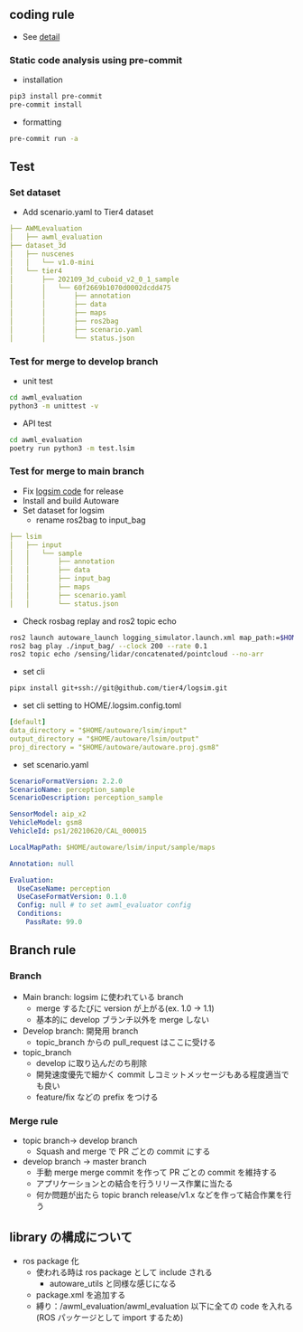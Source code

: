 ## coding rule

- See [detail](https://github.com/tier4/AWMLtools/blob/main/docs/development/contribution.md)

### Static code analysis using pre-commit

- installation

```bash
pip3 install pre-commit
pre-commit install
```

- formatting

```bash
pre-commit run -a
```

## Test

### Set dataset

- Add scenario.yaml to Tier4 dataset

```yaml
├── AWMLevaluation
│   ├── awml_evaluation
├── dataset_3d
│   ├── nuscenes
│   │   └── v1.0-mini
│   └── tier4
│       ├── 202109_3d_cuboid_v2_0_1_sample
│       │   └── 60f2669b1070d0002dcdd475
│       │       ├── annotation
│       │       ├── data
│       │       ├── maps
│       │       ├── ros2bag
│       │       ├── scenario.yaml
│       │       └── status.json
```

### Test for merge to develop branch

- unit test

```bash
cd awml_evaluation
python3 -m unittest -v
```

- API test

```bash
cd awml_evaluation
poetry run python3 -m test.lsim
```

### Test for merge to main branch

- Fix [logsim code](https://github.com/tier4/logsim/blob/ros2/logsim/scripts/perception_evaluator_node.py) for release
- Install and build Autoware
- Set dataset for logsim
  - rename ros2bag to input_bag

```yaml
├── lsim
│   ├── input
│   │   └── sample
│   │       ├── annotation
│   │       ├── data
│   │       ├── input_bag
│   │       ├── maps
│   │       ├── scenario.yaml
│   │       └── status.json
```

- Check rosbag replay and ros2 topic echo

```bash
ros2 launch autoware_launch logging_simulator.launch.xml map_path:=$HOME/local/results/input/maps vehicle_model:=gsm8 sensor_model:=aip_x2 control:=false planning:=false vehicle_id:=ps1/20210620/CAL_000015
ros2 bag play ./input_bag/ --clock 200 --rate 0.1
ros2 topic echo /sensing/lidar/concatenated/pointcloud --no-arr
```

- set cli

```bash
pipx install git+ssh://git@github.com/tier4/logsim.git
```

- set cli setting to HOME/.logsim.config.toml

```yaml
[default]
data_directory = "$HOME/autoware/lsim/input"
output_directory = "$HOME/autoware/lsim/output"
proj_directory = "$HOME/autoware/autoware.proj.gsm8"
```

- set scenario.yaml

```yaml
ScenarioFormatVersion: 2.2.0
ScenarioName: perception_sample
ScenarioDescription: perception_sample

SensorModel: aip_x2
VehicleModel: gsm8
VehicleId: ps1/20210620/CAL_000015

LocalMapPath: $HOME/autoware/lsim/input/sample/maps

Annotation: null

Evaluation:
  UseCaseName: perception
  UseCaseFormatVersion: 0.1.0
  Config: null # to set awml_evaluator config
  Conditions:
    PassRate: 99.0
```

## Branch rule

### Branch

- Main branch: logsim に使われている branch
  - merge するたびに version が上がる(ex. 1.0 -> 1.1)
  - 基本的に develop ブランチ以外を merge しない
- Develop branch: 開発用 branch
  - topic_branch からの pull_request はここに受ける
- topic_branch
  - develop に取り込んだのち削除
  - 開発速度優先で細かく commit しコミットメッセージもある程度適当でも良い
  - feature/fix などの prefix をつける

### Merge rule

- topic branch-> develop branch
  - Squash and merge で PR ごとの commit にする
- develop branch -> master branch
  - 手動 merge merge commit を作って PR ごとの commit を維持する
  - アプリケーションとの結合を行うリリース作業に当たる
  - 何か問題が出たら topic branch release/v1.x などを作って結合作業を行う

## library の構成について

- ros package 化
  - 使われる時は ros package として include される
    - autoware_utils と同様な感じになる
  - package.xml を追加する
  - 縛り：/awml_evaluation/awml_evaluation 以下に全ての code を入れる(ROS パッケージとして import するため)
